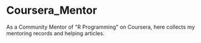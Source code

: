# Coursera_Mentor
As a Community Mentor of "R Programming" on Coursera, here collects my mentoring records and helping articles.
